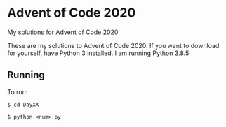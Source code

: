 # Advent of Code 2020
My solutions for Advent of Code 2020

These are my solutions to Advent of Code 2020. 
If you want to download for yourself, have Python 3 installed. I am running Python 3.8.5

**Running**
----------------------------------
To run:

    $ cd DayXX
    
    $ python <num>.py
